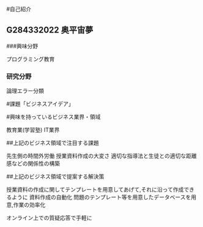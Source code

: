 #自己紹介

## G284332022 奥平宙夢

###興味分野

プログラミング教育

### 研究分野

論理エラー分類

#課題「ビジネスアイデア」

#興味を持っているビジネス業界・領域

教育業(学習塾)
IT業界

##上記のビジネス領域で注目する課題

先生側の時間外労働
授業資料作成の大変さ
適切な指導法と生徒との適切な距離感などの関係性の構築

##上記のビジネス領域で提案する解決策

授業資料の作成に関してテンプレートを用意してあげて,それに沿って作成できるように
 資料作成の自動化
問題のテンプレート等を用意したデータベースを用意,作業の効率化

オンライン上での質疑応答で手軽に

